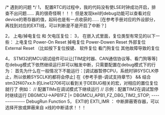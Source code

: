 /* 遇到的问题 */
1， 配置RTC的过程中，我的代码没有使LSE时钟成功开启，排查不出问题……
	真的很奇怪啊！！！
	但是发现keil的debug功能可以查看对应device的寄存器的值，起码也是有一点收获的……
	[在参考手册对应的外设部分，再找到对应的EXTI线，可以判断是不是开启了中断？]
	
2， 上电/掉电复位 和 欠电压复位：
3， 在嵌入式里面，复位类型有常见的以下一些：
	上电复位 Power-On Reset
	掉电复位 Power-Dowen Reset
	外部复位 External Reset （比如按下复位按键、
	软件复位
	看门狗复位
	其他故障导致的复位
	
4， STM32的MCU调试组件可以让[TIM定时器、CAN通信协议等、看门狗等等]在debug模式下依然继续运行并可以触发中断，只需要配置在debug模式下的行为：
	首先为什么在一般情况下不能运行：[调试器暂停CPU，系统时钟SYSCLK停止，所以依赖SYSCLK的都将会停止]
	在《参考手册-调试支持章节》 && 结合 stm32f407xx.h 的Line12706可以看到关于DEBUG相关的宏，对相应的置位复位就行了
	例如：
	// 配置TIMx在调试模式下继续运行
    // 示例：配置TIM2在调试暂停时继续运行
    DBGMCU->APB1FZ |= DBGMCU_APB1_FZ_DBG_TIM2_STOP; -------------- DebugRun Function
5， EXTI的 EXTI_IMR ： 中断屏蔽寄存器，可以选择开放或屏蔽来自 x线的中断请求！！！